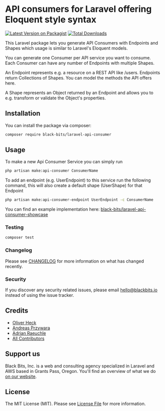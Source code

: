 # API consumers for Laravel offering Eloquent style syntax

[![Latest Version on Packagist](https://img.shields.io/packagist/v/black-bits/laravel-api-consumer.svg?style=flat-square)](https://packagist.org/packages/black-bits/laravel-api-consumer)
[![Total Downloads](https://img.shields.io/packagist/dt/black-bits/laravel-api-consumer.svg?style=flat-square)](https://packagist.org/packages/black-bits/laravel-api-consumer)

This Laravel package lets you generate API Consumers with Endpoints and Shapes which usage is similar to Laravel's Eloquent models.

You can generate one Consumer per API service you want to consume. Each Consumer can have any number of Endpoints with multiple Shapes.

An Endpoint represents e.g. a resource on a REST API like /users. Endpoints return Collections of Shapes. You can model the methods the API offers here.

A Shape represents an Object returned by an Endpoint and allows you to e.g. transform or validate the Object's properties.

## Installation

You can install the package via composer:

```bash
composer require black-bits/laravel-api-consumer
```

## Usage

To make a new Api Consumer Service you can simply run
``` bash
php artisan make:api-consumer ConsumerName
```

To add an endpoint (e.g. UserEndpoint) to this service run the following command, this will also create a default shape (UserShape) for that Endpoint
``` bash
php artisan make:api-consumer-endpoint UserEndpoint -c ConsumerName
```

You can find an example implementation here: [black-bits/laravel-api-consumer-showcase](https://github.com/black-bits/laravel-api-consumer-showcase)

### Testing

``` bash
composer test
```

### Changelog

Please see [CHANGELOG](CHANGELOG.md) for more information on what has changed recently.

### Security

If you discover any security related issues, please email [hello@blackbits.io](mailto:hello@blackbits.io) instead of using the issue tracker.

## Credits

- [Oliver Heck](https://github.com/oheck)
- [Andreas Przywara](https://github.com/aprzywara)
- [Adrian Raeuchle](https://github.com/araeuchle)
- [All Contributors](../../contributors)

## Support us

Black Bits, Inc. is a web and consulting agency specialized in Laravel and AWS based in Grants Pass, Oregon. You'll find an overview of what we do [on our website](https://blackbits.io).

## License

The MIT License (MIT). Please see [License File](LICENSE.md) for more information.
